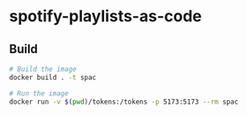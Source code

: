 # spotify-playlists-as-code

## Build

```sh
# Build the image
docker build . -t spac

# Run the image
docker run -v $(pwd)/tokens:/tokens -p 5173:5173 --rm spac
```
